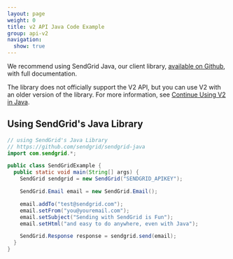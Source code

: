 ```yaml
---
layout: page
weight: 0
title: v2 API Java Code Example
group: api-v2
navigation:
  show: true
---
```

<call-out>

We recommend using SendGrid Java, our client library, [available on Github](https://github.com/sendgrid/sendgrid-java), with full documentation.

</call-out>

<call-out>

The library does not officially support the V2 API, but you can use V2 with an older version of the library. For more information, see [Continue Using V2 in Java](https://github.com/sendgrid/sendgrid-java/blob/master/TROUBLESHOOTING.md#v2).

</call-out>

##  Using SendGrid's Java Library
```java
// using SendGrid's Java Library
// https://github.com/sendgrid/sendgrid-java
import com.sendgrid.*;

public class SendGridExample {
  public static void main(String[] args) {
    SendGrid sendgrid = new SendGrid("SENDGRID_APIKEY");

    SendGrid.Email email = new SendGrid.Email();

    email.addTo("test@sendgrid.com");
    email.setFrom("you@youremail.com");
    email.setSubject("Sending with SendGrid is Fun");
    email.setHtml("and easy to do anywhere, even with Java");

    SendGrid.Response response = sendgrid.send(email);
  }
}
```
